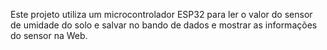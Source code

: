 Este projeto utiliza um microcontrolador ESP32 para ler o valor do sensor de umidade do solo e salvar no bando de dados e mostrar as informações do sensor na Web.


